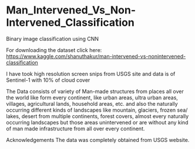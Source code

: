# Man_Intervened_Vs_Non-Intervened_Classification
Binary image classification using CNN 

For downloading the dataset click here: https://www.kaggle.com/shanuthakur/man-intervened-vs-nonintervened-classification


I have took high resolution screen snips from USGS site and data is of Sentinel-1 with 10% of cloud cover


The Data consists of variety of Man-made structures from places all over the world like form every continent, like urban areas, ultra urban areas, villages, agricultural lands, household areas, etc.
and also the naturally occurring different kinds of landscapes like mountain, glaciers, frozen sea/ lakes, desert from multiple continents, forest covers, almost every naturally occurring landscapes but those areas unintervened or are without any kind of man made infrastructure from all over every continent.


Acknowledgements
The data was completely obtained from USGS website.
